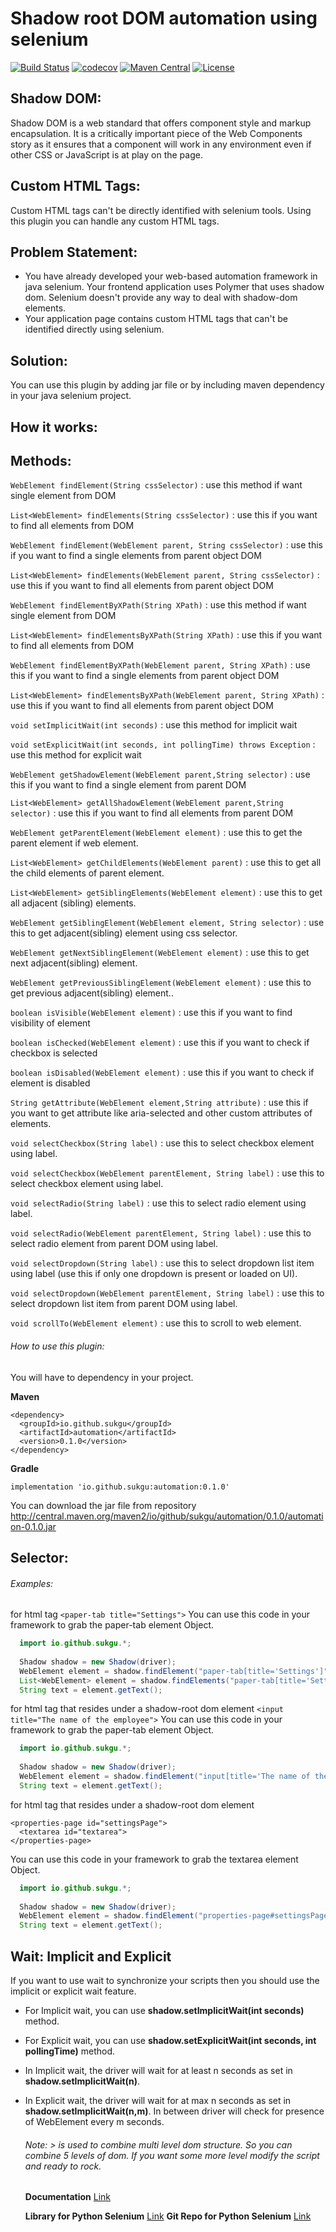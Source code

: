 # Shadow root DOM automation using selenium

[![Build Status](https://travis-ci.org/sukgu/shadow-automation-selenium.svg?branch=master)](https://travis-ci.org/sukgu/shadow-automation-selenium "Travis CI")
[![codecov](https://codecov.io/gh/sukgu/shadow-automation-selenium/branch/master/graph/badge.svg)](https://codecov.io/gh/sukgu/shadow-automation-selenium)
[![Maven Central](https://img.shields.io/maven-central/v/io.github.sukgu/automation.svg?label=Maven%20Central)](https://search.maven.org/search?q=g:%22io.github.sukgu%22%20AND%20a:%22automation%22)
[![License](https://img.shields.io/badge/License-Apache%202.0-blue.svg)](https://opensource.org/licenses/Apache-2.0)

## Shadow DOM:
Shadow DOM is a web standard that offers component style and markup encapsulation. It is a critically important piece of the Web Components story as it ensures that a component will work in any environment even if other CSS or JavaScript is at play on the page.

## Custom HTML Tags:
Custom HTML tags can't be directly identified with selenium tools. Using this plugin you can handle any custom HTML tags.

## Problem Statement:
- You have already developed your web-based automation framework in java selenium. Your frontend application uses Polymer that uses shadow dom. Selenium doesn't provide any way to deal with shadow-dom elements.
- Your application page contains custom HTML tags that can't be identified directly using selenium.

## Solution:
You can use this plugin by adding jar file or by including maven dependency in your java selenium project.

## How it works:

## Methods:
  `WebElement findElement(String cssSelector)` : use this method if want single element from DOM

  `List<WebElement> findElements(String cssSelector)` : use this if you want to find all elements from DOM
  
  `WebElement findElement(WebElement parent, String cssSelector)` : use this if you want to find a single elements from parent object DOM
  
  `List<WebElement> findElements(WebElement parent, String cssSelector)` : use this if you want to find all elements from parent object DOM
  
  `WebElement findElementByXPath(String XPath)` : use this method if want single element from DOM

  `List<WebElement> findElementsByXPath(String XPath)` : use this if you want to find all elements from DOM
  
  `WebElement findElementByXPath(WebElement parent, String XPath)` : use this if you want to find a single elements from parent object DOM
  
  `List<WebElement> findElementsByXPath(WebElement parent, String XPath)` : use this if you want to find all elements from parent object DOM
  
   `void setImplicitWait(int seconds)` : use this method for implicit wait
    
   `void setExplicitWait(int seconds, int pollingTime) throws Exception` : use this method for explicit wait
  
  `WebElement getShadowElement(WebElement parent,String selector)` : use this if you want to find a single element from parent DOM
  
  `List<WebElement> getAllShadowElement(WebElement parent,String selector)` : use this if you want to find all elements from parent DOM
  
  `WebElement getParentElement(WebElement element)` : use this to get the parent element if web element.
  
  `List<WebElement> getChildElements(WebElement parent)` : use this to get all the child elements of parent element.
  
  `List<WebElement> getSiblingElements(WebElement element)` : use this to get all adjacent (sibling) elements.
  
  `WebElement getSiblingElement(WebElement element, String selector)` : use this to get adjacent(sibling) element using css selector.
  
  `WebElement getNextSiblingElement(WebElement element)` : use this to get next adjacent(sibling) element.
  
  `WebElement getPreviousSiblingElement(WebElement element)` : use this to get previous adjacent(sibling) element..
  
  `boolean isVisible(WebElement element)` : use this if you want to find visibility of element
  
  `boolean isChecked(WebElement element)` : use this if you want to check if checkbox is selected 
  
  `boolean isDisabled(WebElement element)` : use this if you want to check if element is disabled
  
  `String getAttribute(WebElement element,String attribute)` : use this if you want to get attribute like aria-selected and other custom attributes of elements.
  
  `void selectCheckbox(String label)` : use this to select checkbox element using label.
  
  `void selectCheckbox(WebElement parentElement, String label)` : use this to select checkbox element using label.
  
  `void selectRadio(String label)` : use this to select radio element using label.
  
  `void selectRadio(WebElement parentElement, String label)` : use this to select radio element from parent DOM using label.
  
  `void selectDropdown(String label)` : use this to select dropdown list item using label (use this if only one dropdown is present or loaded on UI).
  
  `void selectDropdown(WebElement parentElement, String label)` : use this to select dropdown list item from parent DOM using label.
  
  `void scrollTo(WebElement element)` : use this to scroll to web element.
  
###### How to use this plugin:
  You will have to dependency in your project.
  
  **Maven**
  ```
  <dependency>
	<groupId>io.github.sukgu</groupId>
	<artifactId>automation</artifactId>
	<version>0.1.0</version>
  </dependency>
  ```
  
  **Gradle**
  ```
  implementation 'io.github.sukgu:automation:0.1.0'
  ```
  
  
 You can download the jar file from repository http://central.maven.org/maven2/io/github/sukgu/automation/0.1.0/automation-0.1.0.jar
  
## Selector:
  ###### Examples: 
  for html tag ``` <paper-tab title="Settings"> ```
  You can use this code in your framework to grab the paper-tab element Object.
  ```java
    import io.github.sukgu.*;
	
	Shadow shadow = new Shadow(driver);
	WebElement element = shadow.findElement("paper-tab[title='Settings']");
	List<WebElement> element = shadow.findElements("paper-tab[title='Settings']");
    String text = element.getText();
  ```
  for html tag that resides under a shadow-root dom element ``` <input title="The name of the employee"> ```
  You can use this code in your framework to grab the paper-tab element Object.
  ```java
    import io.github.sukgu.*;
	
	Shadow shadow = new Shadow(driver);
	WebElement element = shadow.findElement("input[title='The name of the employee']");
    String text = element.getText();
  ```
  for html tag that resides under a shadow-root dom element 
  ``` 
  <properties-page id="settingsPage"> 
    <textarea id="textarea">
  </properties-page>
  ```
  You can use this code in your framework to grab the textarea element Object.
  ```java
    import io.github.sukgu.*;
	
	Shadow shadow = new Shadow(driver);
	WebElement element = shadow.findElement("properties-page#settingsPage>textarea#textarea");
    String text = element.getText();
  ```
  
  ## Wait: Implicit and Explicit
If you want to use wait to synchronize your scripts then you should use the implicit or explicit wait feature.

* For Implicit wait, you can use **shadow.setImplicitWait(int seconds)** method.
* For Explicit wait, you can use **shadow.setExplicitWait(int seconds, int pollingTime)** method.

* In Implicit wait, the driver will wait for at least n seconds as set in **shadow.setImplicitWait(n)**.
* In Explicit wait, the driver will wait for at max n seconds as set in **shadow.setImplicitWait(n,m)**. In between driver will check for presence of WebElement every m seconds.
  
  ###### Note: > is used to combine multi level dom structure. So you can combine 5 levels of dom. If you want some more level modify the script and ready to rock.
  
  **Documentation** [Link](https://github.com/sukgu/shadow-automation-selenium/wiki)
  
  **Library for Python Selenium** [Link](https://pypi.org/project/pyshadow/)
  **Git Repo for Python Selenium** [Link](https://github.com/sukgu/pyshadow/)
  
